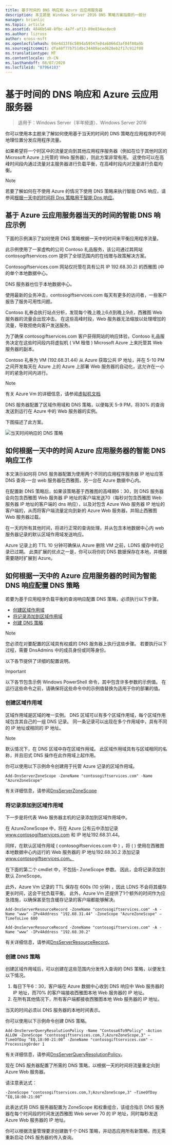 ```yaml
---
title: 基于时间的 DNS 响应和 Azure 云应用服务器
description: 本主题是 Windows Server 2016 DNS 策略方案指南的一部分
manager: brianlic
ms.topic: article
ms.assetid: 4846b548-8fbc-4a7f-af13-09e834acdec0
ms.author: lizross
author: eross-msft
ms.openlocfilehash: 04e4d33f6c5894a59547e84a6066d3af04f80a9b
ms.sourcegitcommit: dfa48f77b751dbc34409aced628eb2f17c912f08
ms.translationtype: MT
ms.contentlocale: zh-CN
ms.lasthandoff: 08/07/2020
ms.locfileid: "87964103"
---
```

# <a name="dns-responses-based-on-time-of-day-with-an-azure-cloud-app-server"></a>基于时间的 DNS 响应和 Azure 云应用服务器

>适用于：Windows Server（半年频道）、Windows Server 2016

你可以使用本主题来了解如何使用基于当天的时间的 DNS 策略在应用程序的不同地理位置分发应用程序流量。

如果希望将一个时区中的流量定向到其他应用程序服务器（例如在位于其他时区的 Microsoft Azure 上托管的 Web 服务器），则此方案非常有用。 这使你可以在高峰时间段内通过流量对主服务器进行负载平衡，在高峰时段内对流量进行负载均衡。

> [!NOTE]
> 若要了解如何在不使用 Azure 的情况下使用 DNS 策略来执行智能 DNS 响应，请参阅[根据一天中的时间将 Dns 策略用于智能 Dns 响应](Scenario--Use-DNS-Policy-for-Intelligent-DNS-Responses-Based-on-the-Time-of-Day.md)。

## <a name="example-of-intelligent-dns-responses-based-on-the-time-of-day-with-azure-cloud-app-server"></a>基于 Azure 云应用服务器当天的时间的智能 DNS 响应示例

下面的示例演示了如何使用 DNS 策略根据一天中的时间来平衡应用程序流量。

此示例使用了一家虚构的公司 Contoso 礼品服务，该公司通过其网站 contosogiftservices.com 提供了全球范围内的在线赠与政策解决方案。

Contosogiftservices.com 网站仅托管在具有公共 IP 192.68.30.2) 的西雅图 (中的单个本地数据中心。

DNS 服务器也位于本地数据中心。

使用最新的业务冲击，contosogiftservices.com 每天有更多的访问者，一些客户报告了服务可用性问题。

Contoso 礼券会执行站点分析，发现每个晚上晚上6点到晚上9点，西雅图 Web 服务器的流量会出现冲击。 在这些高峰时段，Web 服务器无法缩放以处理增加的流量，导致拒绝向客户发送服务。

为了确保 contosogiftservices.com 客户获得网站的响应体验，Contoso 礼品服务决定在这些时间段内将虚拟机 \( VM 租借 \) Microsoft Azure 上来托管其 Web 服务器的副本。

Contoso 礼券为 VM (192.68.31.44) 从 Azure 获取公共 IP 地址，并在 5-10 PM 之间开发每天在 Azure 上的 Azure 上部署 Web 服务器的自动化，这允许在一小时的紧急时间内进行。

> [!NOTE]
> 有关 Azure Vm 的详细信息，请参阅[虚拟机文档](https://azure.microsoft.com/documentation/services/virtual-machines/)

DNS 服务器配置了区域作用域和 DNS 策略，以便每天 5-9 PM，将30% 的查询发送到运行在 Azure 中的 Web 服务器的实例。

下图描述了此方案。

![当天时间响应的 DNS 策略](../../media/DNS-Policy-Tod2/dns_policy_tod2.jpg)

## <a name="how-intelligent-dns-responses-based-on-time-of-day-with-azure-app-server-works"></a>如何根据一天中的时间 Azure 应用服务器的智能 DNS 响应工作

本文演示如何将 DNS 服务器配置为使用两个不同的应用程序服务器 IP 地址应答 DNS 查询-一台 web 服务器在西雅图，另一台在 Azure 数据中心内。

在配置新 DNS 策略后，如果该策略基于西雅图的高峰期6：30，则 DNS 服务器会向包含西雅图 Web 服务器 IP 地址的客户端发送70（每秒对包含西雅图 Web 服务器 IP 地址的客户端的 dns 响应），以及对包含 Azure Web 服务器 IP 地址的客户端的，从而将客户端流量定向到新的 Azure Web 服务器，并阻止西雅图 Web 服务器过载。

在一天的所有其他时间，将进行正常的查询处理，并从包含本地数据中心内 web 服务器记录的默认区域作用域发送响应。

Azure 记录上的 TTL 10 分钟可确保从 Azure 删除 VM 之前，LDNS 缓存中的记录已过期。 此类扩展的优点之一是，你可以将你的 DNS 数据保存在本地，并根据需要随时扩展到 Azure。

## <a name="how-to-configure-dns-policy-for-intelligent-dns-responses-based-on-time-of-day-with-azure-app-server"></a>如何根据一天中的 Azure 应用服务器的时间为智能 DNS 响应配置 DNS 策略

若要为基于应用程序负载平衡的查询响应配置 DNS 策略，必须执行以下步骤。

- [创建区域作用域](#create-the-zone-scopes)
- [将记录添加到区域作用域](#add-records-to-the-zone-scopes)
- [创建 DNS 策略](#create-the-dns-policies)

> [!NOTE]
> 您必须在对要配置的区域具有权威的 DNS 服务器上执行这些步骤。 若要执行以下过程，需要 DnsAdmins 中的成员身份或同等身份。

以下各节提供了详细的配置说明。

> [!IMPORTANT]
> 以下各节包含示例 Windows PowerShell 命令，其中包含许多参数的示例值。 在运行这些命令之前，请确保将这些命令中的示例值替换为适用于你的部署的值。


### <a name="create-the-zone-scopes"></a>创建区域作用域

区域作用域是区域的唯一实例。 DNS 区域可以有多个区域作用域，每个区域作用域包含其自己的一组 DNS 记录。 同一条记录可以出现在多个作用域中，具有不同的 IP 地址或相同的 IP 地址。

> [!NOTE]
> 默认情况下，在 DNS 区域中存在区域作用域。 此区域作用域具有与区域相同的名称，并且旧式 DNS 操作在此作用域上起作用。

你可以使用以下示例命令创建用于托管 Azure 记录的区域作用域。

```
Add-DnsServerZoneScope -ZoneName "contosogiftservices.com" -Name "AzureZoneScope"
```

有关详细信息，请参阅[DnsServerZoneScope](https://docs.microsoft.com/powershell/module/dnsserver/add-dnsserverzonescope?view=win10-ps)

### <a name="add-records-to-the-zone-scopes"></a>将记录添加到区域作用域
下一步是将代表 Web 服务器主机的记录添加到区域作用域中。

在 AzureZoneScope 中，将在 Azure 公有云中添加记录 www.contosogiftservices.com 和 IP 地址192.68.31.44。

同样，在默认区域作用域 \( contosogiftservices.com 中 \) ，将 \( \) 使用在西雅图本地数据中心内运行的 Web 服务器的 IP 地址192.68.30.2 添加记录 www.contosogiftservices.com。

在下面的第二个 cmdlet 中，不包括– ZoneScope 参数。 因此，会将记录添加到默认 ZoneScope。

此外，Azure Vm 记录的 TTL 保存在 600s (10 分钟) ，因此 LDNS 不会将其缓存更长时间，这会干扰负载平衡。 此外，Azure Vm 还提供了1个额外的时间作为应急措施，以确保甚至包含缓存记录的客户端都能够解决。

```
Add-DnsServerResourceRecord -ZoneName "contosogiftservices.com" -A -Name "www" -IPv4Address "192.68.31.44" -ZoneScope "AzureZoneScope" –TimeToLive 600

Add-DnsServerResourceRecord -ZoneName "contosogiftservices.com" -A -Name "www" -IPv4Address "192.68.30.2"
```

有关详细信息，请参阅[DnsServerResourceRecord](https://docs.microsoft.com/powershell/module/dnsserver/add-dnsserverresourcerecord?view=win10-ps)。

### <a name="create-the-dns-policies"></a>创建 DNS 策略
创建区域作用域后，可以创建在这些范围内分发传入查询的 DNS 策略，以便发生以下情况。

1. 每日下午6：30，客户端在 Azure 数据中心收到 DNS 响应中 Web 服务器的 IP 地址，而70% 的客户端接收西雅图本地 Web 服务器的 IP 地址。
2. 在所有其他情况下，所有客户端都接收西雅图本地 Web 服务器的 IP 地址。

当天的时间必须以 DNS 服务器的本地时间表示。

你可以使用以下示例命令创建 DNS 策略。

```
Add-DnsServerQueryResolutionPolicy -Name "Contoso6To9Policy" -Action ALLOW -ZoneScope "contosogiftservices.com,7;AzureZoneScope,3" –TimeOfDay “EQ,18:00-21:00” -ZoneName "contosogiftservices.com" –ProcessingOrder 1
```

有关详细信息，请参阅[DnsServerQueryResolutionPolicy](https://docs.microsoft.com/powershell/module/dnsserver/add-dnsserverqueryresolutionpolicy?view=win10-ps)。

现在 DNS 服务器配置了所需的 DNS 策略，以根据一天的时间将流量重定向到 Azure Web 服务器。

请注意表达式：

`
 -ZoneScope "contosogiftservices.com,7;AzureZoneScope,3" –TimeOfDay “EQ,18:00-21:00”
`

此表达式将 DNS 服务器配置为 ZoneScope 和权重组合，该组合指示 DNS 服务器在每个时间段的时间发送西雅图 Web server 70 的 IP 地址，同时每秒发送 Azure Web 服务器的 IP 地址。

你可以根据流量管理要求创建数千个 DNS 策略，并动态应用所有新策略，而无需重新启动 DNS 服务器的传入查询。
